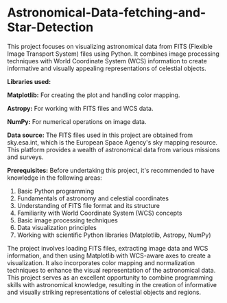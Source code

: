 # Astronomical-Data-fetching-and-Star-Detection

This project focuses on visualizing astronomical data from FITS (Flexible Image Transport System) files using Python. It combines image processing techniques with World Coordinate System (WCS) information to create informative and visually appealing representations of celestial objects.

**Libraries used:**

**Matplotlib:** For creating the plot and handling color mapping.

**Astropy:** For working with FITS files and WCS data.

**NumPy:** For numerical operations on image data.


**Data source:**
The FITS files used in this project are obtained from sky.esa.int, which is the European Space Agency's sky mapping resource. This platform provides a wealth of astronomical data from various missions and surveys.

**Prerequisites:**
Before undertaking this project, it's recommended to have knowledge in the following areas:

1) Basic Python programming
2) Fundamentals of astronomy and celestial coordinates
3) Understanding of FITS file format and its structure
4) Familiarity with World Coordinate System (WCS) concepts
5) Basic image processing techniques
6) Data visualization principles
7) Working with scientific Python libraries (Matplotlib, Astropy, NumPy)

The project involves loading FITS files, extracting image data and WCS information, and then using Matplotlib with WCS-aware axes to create a visualization. It also incorporates color mapping and normalization techniques to enhance the visual representation of the astronomical data.
This project serves as an excellent opportunity to combine programming skills with astronomical knowledge, resulting in the creation of informative and visually striking representations of celestial objects and regions.
